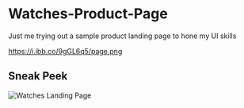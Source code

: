# Watches-Product-Page
Just me trying out a sample product landing page to hone my UI skills


https://i.ibb.co/9gGL6q5/page.png

## **Sneak Peek**
![Watches Landing Page](https://i.ibb.co/9gGL6q5/page.png)
